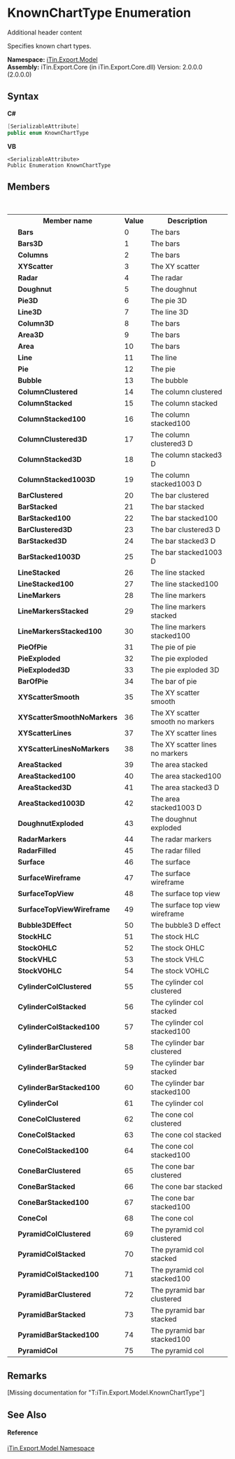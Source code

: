 # KnownChartType Enumeration
Additional header content 

Specifies known chart types.

**Namespace:**&nbsp;<a href="N_iTin_Export_Model">iTin.Export.Model</a><br />**Assembly:**&nbsp;iTin.Export.Core (in iTin.Export.Core.dll) Version: 2.0.0.0 (2.0.0.0)

## Syntax

**C#**<br />
``` C#
[SerializableAttribute]
public enum KnownChartType
```

**VB**<br />
``` VB
<SerializableAttribute>
Public Enumeration KnownChartType
```


## Members
&nbsp;<table><tr><th></th><th>Member name</th><th>Value</th><th>Description</th></tr><tr><td /><td target="F:iTin.Export.Model.KnownChartType.Bars">**Bars**</td><td>0</td><td>The bars</td></tr><tr><td /><td target="F:iTin.Export.Model.KnownChartType.Bars3D">**Bars3D**</td><td>1</td><td>The bars</td></tr><tr><td /><td target="F:iTin.Export.Model.KnownChartType.Columns">**Columns**</td><td>2</td><td>The bars</td></tr><tr><td /><td target="F:iTin.Export.Model.KnownChartType.XYScatter">**XYScatter**</td><td>3</td><td>The XY scatter</td></tr><tr><td /><td target="F:iTin.Export.Model.KnownChartType.Radar">**Radar**</td><td>4</td><td>The radar</td></tr><tr><td /><td target="F:iTin.Export.Model.KnownChartType.Doughnut">**Doughnut**</td><td>5</td><td>The doughnut</td></tr><tr><td /><td target="F:iTin.Export.Model.KnownChartType.Pie3D">**Pie3D**</td><td>6</td><td>The pie 3D</td></tr><tr><td /><td target="F:iTin.Export.Model.KnownChartType.Line3D">**Line3D**</td><td>7</td><td>The line 3D</td></tr><tr><td /><td target="F:iTin.Export.Model.KnownChartType.Column3D">**Column3D**</td><td>8</td><td>The bars</td></tr><tr><td /><td target="F:iTin.Export.Model.KnownChartType.Area3D">**Area3D**</td><td>9</td><td>The bars</td></tr><tr><td /><td target="F:iTin.Export.Model.KnownChartType.Area">**Area**</td><td>10</td><td>The bars</td></tr><tr><td /><td target="F:iTin.Export.Model.KnownChartType.Line">**Line**</td><td>11</td><td>The line</td></tr><tr><td /><td target="F:iTin.Export.Model.KnownChartType.Pie">**Pie**</td><td>12</td><td>The pie</td></tr><tr><td /><td target="F:iTin.Export.Model.KnownChartType.Bubble">**Bubble**</td><td>13</td><td>The bubble</td></tr><tr><td /><td target="F:iTin.Export.Model.KnownChartType.ColumnClustered">**ColumnClustered**</td><td>14</td><td>The column clustered</td></tr><tr><td /><td target="F:iTin.Export.Model.KnownChartType.ColumnStacked">**ColumnStacked**</td><td>15</td><td>The column stacked</td></tr><tr><td /><td target="F:iTin.Export.Model.KnownChartType.ColumnStacked100">**ColumnStacked100**</td><td>16</td><td>The column stacked100</td></tr><tr><td /><td target="F:iTin.Export.Model.KnownChartType.ColumnClustered3D">**ColumnClustered3D**</td><td>17</td><td>The column clustered3 D</td></tr><tr><td /><td target="F:iTin.Export.Model.KnownChartType.ColumnStacked3D">**ColumnStacked3D**</td><td>18</td><td>The column stacked3 D</td></tr><tr><td /><td target="F:iTin.Export.Model.KnownChartType.ColumnStacked1003D">**ColumnStacked1003D**</td><td>19</td><td>The column stacked1003 D</td></tr><tr><td /><td target="F:iTin.Export.Model.KnownChartType.BarClustered">**BarClustered**</td><td>20</td><td>The bar clustered</td></tr><tr><td /><td target="F:iTin.Export.Model.KnownChartType.BarStacked">**BarStacked**</td><td>21</td><td>The bar stacked</td></tr><tr><td /><td target="F:iTin.Export.Model.KnownChartType.BarStacked100">**BarStacked100**</td><td>22</td><td>The bar stacked100</td></tr><tr><td /><td target="F:iTin.Export.Model.KnownChartType.BarClustered3D">**BarClustered3D**</td><td>23</td><td>The bar clustered3 D</td></tr><tr><td /><td target="F:iTin.Export.Model.KnownChartType.BarStacked3D">**BarStacked3D**</td><td>24</td><td>The bar stacked3 D</td></tr><tr><td /><td target="F:iTin.Export.Model.KnownChartType.BarStacked1003D">**BarStacked1003D**</td><td>25</td><td>The bar stacked1003 D</td></tr><tr><td /><td target="F:iTin.Export.Model.KnownChartType.LineStacked">**LineStacked**</td><td>26</td><td>The line stacked</td></tr><tr><td /><td target="F:iTin.Export.Model.KnownChartType.LineStacked100">**LineStacked100**</td><td>27</td><td>The line stacked100</td></tr><tr><td /><td target="F:iTin.Export.Model.KnownChartType.LineMarkers">**LineMarkers**</td><td>28</td><td>The line markers</td></tr><tr><td /><td target="F:iTin.Export.Model.KnownChartType.LineMarkersStacked">**LineMarkersStacked**</td><td>29</td><td>The line markers stacked</td></tr><tr><td /><td target="F:iTin.Export.Model.KnownChartType.LineMarkersStacked100">**LineMarkersStacked100**</td><td>30</td><td>The line markers stacked100</td></tr><tr><td /><td target="F:iTin.Export.Model.KnownChartType.PieOfPie">**PieOfPie**</td><td>31</td><td>The pie of pie</td></tr><tr><td /><td target="F:iTin.Export.Model.KnownChartType.PieExploded">**PieExploded**</td><td>32</td><td>The pie exploded</td></tr><tr><td /><td target="F:iTin.Export.Model.KnownChartType.PieExploded3D">**PieExploded3D**</td><td>33</td><td>The pie exploded 3D</td></tr><tr><td /><td target="F:iTin.Export.Model.KnownChartType.BarOfPie">**BarOfPie**</td><td>34</td><td>The bar of pie</td></tr><tr><td /><td target="F:iTin.Export.Model.KnownChartType.XYScatterSmooth">**XYScatterSmooth**</td><td>35</td><td>The XY scatter smooth</td></tr><tr><td /><td target="F:iTin.Export.Model.KnownChartType.XYScatterSmoothNoMarkers">**XYScatterSmoothNoMarkers**</td><td>36</td><td>The XY scatter smooth no markers</td></tr><tr><td /><td target="F:iTin.Export.Model.KnownChartType.XYScatterLines">**XYScatterLines**</td><td>37</td><td>The XY scatter lines</td></tr><tr><td /><td target="F:iTin.Export.Model.KnownChartType.XYScatterLinesNoMarkers">**XYScatterLinesNoMarkers**</td><td>38</td><td>The XY scatter lines no markers</td></tr><tr><td /><td target="F:iTin.Export.Model.KnownChartType.AreaStacked">**AreaStacked**</td><td>39</td><td>The area stacked</td></tr><tr><td /><td target="F:iTin.Export.Model.KnownChartType.AreaStacked100">**AreaStacked100**</td><td>40</td><td>The area stacked100</td></tr><tr><td /><td target="F:iTin.Export.Model.KnownChartType.AreaStacked3D">**AreaStacked3D**</td><td>41</td><td>The area stacked3 D</td></tr><tr><td /><td target="F:iTin.Export.Model.KnownChartType.AreaStacked1003D">**AreaStacked1003D**</td><td>42</td><td>The area stacked1003 D</td></tr><tr><td /><td target="F:iTin.Export.Model.KnownChartType.DoughnutExploded">**DoughnutExploded**</td><td>43</td><td>The doughnut exploded</td></tr><tr><td /><td target="F:iTin.Export.Model.KnownChartType.RadarMarkers">**RadarMarkers**</td><td>44</td><td>The radar markers</td></tr><tr><td /><td target="F:iTin.Export.Model.KnownChartType.RadarFilled">**RadarFilled**</td><td>45</td><td>The radar filled</td></tr><tr><td /><td target="F:iTin.Export.Model.KnownChartType.Surface">**Surface**</td><td>46</td><td>The surface</td></tr><tr><td /><td target="F:iTin.Export.Model.KnownChartType.SurfaceWireframe">**SurfaceWireframe**</td><td>47</td><td>The surface wireframe</td></tr><tr><td /><td target="F:iTin.Export.Model.KnownChartType.SurfaceTopView">**SurfaceTopView**</td><td>48</td><td>The surface top view</td></tr><tr><td /><td target="F:iTin.Export.Model.KnownChartType.SurfaceTopViewWireframe">**SurfaceTopViewWireframe**</td><td>49</td><td>The surface top view wireframe</td></tr><tr><td /><td target="F:iTin.Export.Model.KnownChartType.Bubble3DEffect">**Bubble3DEffect**</td><td>50</td><td>The bubble3 D effect</td></tr><tr><td /><td target="F:iTin.Export.Model.KnownChartType.StockHLC">**StockHLC**</td><td>51</td><td>The stock HLC</td></tr><tr><td /><td target="F:iTin.Export.Model.KnownChartType.StockOHLC">**StockOHLC**</td><td>52</td><td>The stock OHLC</td></tr><tr><td /><td target="F:iTin.Export.Model.KnownChartType.StockVHLC">**StockVHLC**</td><td>53</td><td>The stock VHLC</td></tr><tr><td /><td target="F:iTin.Export.Model.KnownChartType.StockVOHLC">**StockVOHLC**</td><td>54</td><td>The stock VOHLC</td></tr><tr><td /><td target="F:iTin.Export.Model.KnownChartType.CylinderColClustered">**CylinderColClustered**</td><td>55</td><td>The cylinder col clustered</td></tr><tr><td /><td target="F:iTin.Export.Model.KnownChartType.CylinderColStacked">**CylinderColStacked**</td><td>56</td><td>The cylinder col stacked</td></tr><tr><td /><td target="F:iTin.Export.Model.KnownChartType.CylinderColStacked100">**CylinderColStacked100**</td><td>57</td><td>The cylinder col stacked100</td></tr><tr><td /><td target="F:iTin.Export.Model.KnownChartType.CylinderBarClustered">**CylinderBarClustered**</td><td>58</td><td>The cylinder bar clustered</td></tr><tr><td /><td target="F:iTin.Export.Model.KnownChartType.CylinderBarStacked">**CylinderBarStacked**</td><td>59</td><td>The cylinder bar stacked</td></tr><tr><td /><td target="F:iTin.Export.Model.KnownChartType.CylinderBarStacked100">**CylinderBarStacked100**</td><td>60</td><td>The cylinder bar stacked100</td></tr><tr><td /><td target="F:iTin.Export.Model.KnownChartType.CylinderCol">**CylinderCol**</td><td>61</td><td>The cylinder col</td></tr><tr><td /><td target="F:iTin.Export.Model.KnownChartType.ConeColClustered">**ConeColClustered**</td><td>62</td><td>The cone col clustered</td></tr><tr><td /><td target="F:iTin.Export.Model.KnownChartType.ConeColStacked">**ConeColStacked**</td><td>63</td><td>The cone col stacked</td></tr><tr><td /><td target="F:iTin.Export.Model.KnownChartType.ConeColStacked100">**ConeColStacked100**</td><td>64</td><td>The cone col stacked100</td></tr><tr><td /><td target="F:iTin.Export.Model.KnownChartType.ConeBarClustered">**ConeBarClustered**</td><td>65</td><td>The cone bar clustered</td></tr><tr><td /><td target="F:iTin.Export.Model.KnownChartType.ConeBarStacked">**ConeBarStacked**</td><td>66</td><td>The cone bar stacked</td></tr><tr><td /><td target="F:iTin.Export.Model.KnownChartType.ConeBarStacked100">**ConeBarStacked100**</td><td>67</td><td>The cone bar stacked100</td></tr><tr><td /><td target="F:iTin.Export.Model.KnownChartType.ConeCol">**ConeCol**</td><td>68</td><td>The cone col</td></tr><tr><td /><td target="F:iTin.Export.Model.KnownChartType.PyramidColClustered">**PyramidColClustered**</td><td>69</td><td>The pyramid col clustered</td></tr><tr><td /><td target="F:iTin.Export.Model.KnownChartType.PyramidColStacked">**PyramidColStacked**</td><td>70</td><td>The pyramid col stacked</td></tr><tr><td /><td target="F:iTin.Export.Model.KnownChartType.PyramidColStacked100">**PyramidColStacked100**</td><td>71</td><td>The pyramid col stacked100</td></tr><tr><td /><td target="F:iTin.Export.Model.KnownChartType.PyramidBarClustered">**PyramidBarClustered**</td><td>72</td><td>The pyramid bar clustered</td></tr><tr><td /><td target="F:iTin.Export.Model.KnownChartType.PyramidBarStacked">**PyramidBarStacked**</td><td>73</td><td>The pyramid bar stacked</td></tr><tr><td /><td target="F:iTin.Export.Model.KnownChartType.PyramidBarStacked100">**PyramidBarStacked100**</td><td>74</td><td>The pyramid bar stacked100</td></tr><tr><td /><td target="F:iTin.Export.Model.KnownChartType.PyramidCol">**PyramidCol**</td><td>75</td><td>The pyramid col</td></tr></table>

## Remarks
\[Missing <remarks> documentation for "T:iTin.Export.Model.KnownChartType"\]

## See Also


#### Reference
<a href="N_iTin_Export_Model">iTin.Export.Model Namespace</a><br />